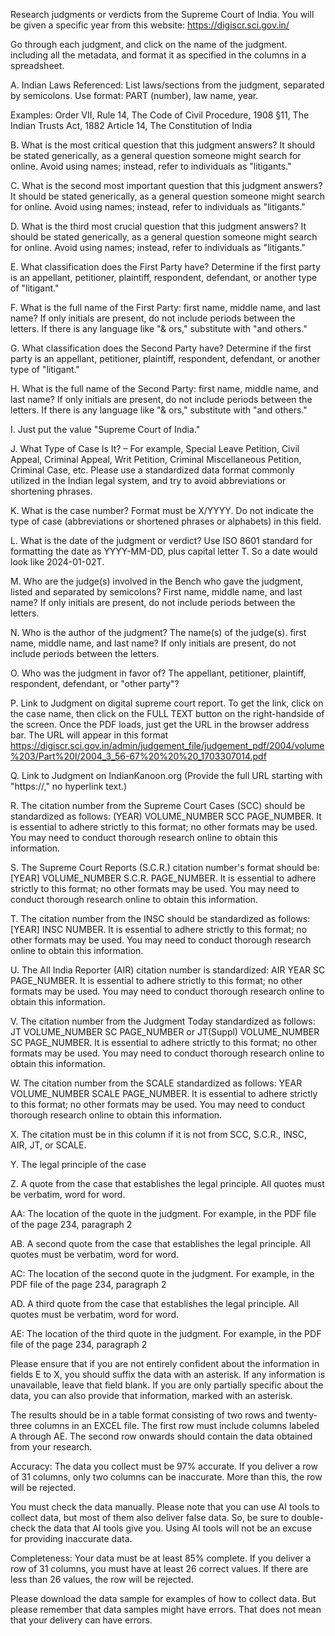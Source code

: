 Research judgments or verdicts from the Supreme Court of India. You will be given a specific year from this website: https://digiscr.sci.gov.in/

Go through each judgment, and click on the name of the judgment.  including all the metadata, and format it as specified in the columns in a spreadsheet.

A. Indian Laws Referenced: List laws/sections from the judgment, separated by semicolons. Use format: PART (number), law name, year.

Examples:
Order VII, Rule 14, The Code of Civil Procedure, 1908
§11, The Indian Trusts Act, 1882
Article 14, The Constitution of India

B. What is the most critical question that this judgment answers? It should be stated generically, as a general question someone might search for online. Avoid using names; instead, refer to individuals as "litigants."

C. What is the second most important question that this judgment answers? It should be stated generically, as a general question someone might search for online. Avoid using names; instead, refer to individuals as "litigants."

D. What is the third most crucial question that this judgment answers? It should be stated generically, as a general question someone might search for online. Avoid using names; instead, refer to individuals as "litigants."

E. What classification does the First Party have? Determine if the first party is an appellant, petitioner, plaintiff, respondent, defendant, or another type of "litigant."

F. What is the full name of the First Party: first name, middle name, and last name? If only initials are present, do not include periods between the letters. If there is any language like "& ors," substitute with "and others."

G. What classification does the Second Party have? Determine if the first party is an appellant, petitioner, plaintiff, respondent, defendant, or another type of "litigant."

H. What is the full name of the Second Party: first name, middle name, and last name? If only initials are present, do not include periods between the letters. If there is any language like "& ors," substitute with "and others."

I. Just put the value "Supreme Court of India."

J. What Type of Case Is It? – For example, Special Leave Petition, Civil Appeal, Criminal Appeal, Writ Petition, Criminal Miscellaneous Petition, Criminal Case, etc. Please use a standardized data format commonly utilized in the Indian legal system, and try to avoid abbreviations or shortening phrases.

K. What is the case number? Format must be X/YYYY. Do not indicate the type of case (abbreviations or shortened phrases or alphabets) in this field.

L. What is the date of the judgment or verdict? Use ISO 8601 standard for formatting the date as YYYY-MM-DD, plus capital letter T. So a date would look like 2024-01-02T.

M. Who are the judge(s) involved in the Bench who gave the judgment, listed and separated by semicolons? First name, middle name, and last name? If only initials are present, do not include periods between the letters.

N. Who is the author of the judgment? The name(s) of the judge(s). first name, middle name, and last name? If only initials are present, do not include periods between the letters.

O. Who was the judgment in favor of? The appellant, petitioner, plaintiff, respondent, defendant, or "other party"?

P. Link to Judgment on digital supreme court report. To get the link, click on the case name, then click on the FULL TEXT button on the right-handside of the screen. Once the PDF loads, just get the URL in the browser address bar. The URL will appear in this format https://digiscr.sci.gov.in/admin/judgement_file/judgement_pdf/2004/volume%203/Part%20I/2004_3_56-67%20%20%20_1703307014.pdf

Q. Link to Judgment on IndianKanoon.org (Provide the full URL starting with "https://," no hyperlink text.)

R. The citation number from the Supreme Court Cases (SCC) should be standardized as follows: (YEAR) VOLUME_NUMBER SCC PAGE_NUMBER. It is essential to adhere strictly to this format; no other formats may be used. You may need to conduct thorough research online to obtain this information.

S. The Supreme Court Reports (S.C.R.) citation number's format should be: [YEAR] VOLUME_NUMBER S.C.R. PAGE_NUMBER. It is essential to adhere strictly to this format; no other formats may be used. You may need to conduct thorough research online to obtain this information.

T. The citation number from the INSC should be standardized as follows: [YEAR] INSC NUMBER. It is essential to adhere strictly to this format; no other formats may be used. You may need to conduct thorough research online to obtain this information.

U. The All India Reporter (AIR) citation number is standardized: AIR YEAR SC PAGE_NUMBER. It is essential to adhere strictly to this format; no other formats may be used. You may need to conduct thorough research online to obtain this information.

V. The citation number from the Judgment Today standardized as follows: JT VOLUME_NUMBER SC PAGE_NUMBER or JT(Suppl) VOLUME_NUMBER SC PAGE_NUMBER. It is essential to adhere strictly to this format; no other formats may be used. You may need to conduct thorough research online to obtain this information.

W. The citation number from the SCALE standardized as follows: YEAR VOLUME_NUMBER SCALE PAGE_NUMBER. It is essential to adhere strictly to this format; no other formats may be used. You may need to conduct thorough research online to obtain this information.

X. The citation must be in this column if it is not from SCC, S.C.R., INSC, AIR, JT, or SCALE.

Y. The legal principle of the case

Z. A quote from the case that establishes the legal principle. All quotes must be verbatim, word for word.

AA: The location of the quote in the judgment. For example, in the PDF file of the page 234, paragraph 2

AB. A second quote from the case that establishes the legal principle. All quotes must be verbatim, word for word.

AC: The location of the second quote in the judgment. For example, in the PDF file of the page 234, paragraph 2

AD. A third quote from the case that establishes the legal principle. All quotes must be verbatim, word for word.

AE: The location of the third quote in the judgment. For example, in the PDF file of the page 234, paragraph 2

Please ensure that if you are not entirely confident about the information in fields E to X, you should suffix the data with an asterisk. If any information is unavailable, leave that field blank. If you are only partially specific about the data, you can also provide that information, marked with an asterisk.

The results should be in a table format consisting of two rows and twenty-three columns in an EXCEL file. The first row must include columns labeled A through AE. The second row onwards should contain the data obtained from your research.

Accuracy: The data you collect must be 97% accurate. If you deliver a row of 31 columns, only two columns can be inaccurate. More than this, the row will be rejected.

You must check the data manually. Please note that you can use AI tools to collect data, but most of them also deliver false data. So, be sure to double-check the data that AI tools give you. Using AI tools will not be an excuse for providing inaccurate data.

Completeness: Your data must be at least 85% complete. If you deliver a row of 31 columns, you must have at least 26 correct values. If there are less than 26 values, the row will be rejected. 

Please download the data sample for examples of how to collect data. But please remember that data samples might have errors. That does not mean that your delivery can have errors. 
